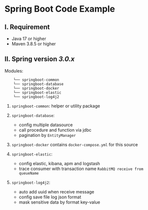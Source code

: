 # Spring Boot Code Example

## I. Requirement
- Java 17 or higher
- Maven 3.8.5 or higher

## II. Spring version *3.0.x*

Modules:

```
    └── springboot-common
    └── springboot-database
    └── springboot-docker
    └── springboot-elastic
    └── springboot-log4j2
```

1. `springboot-common`: helper or utility package
2. `springboot-database`: 

    - config multiple datasource 
    - call procedure and function via jdbc
    - pagination by `EntityManager`

3. `springboot-docker` contains `docker-compose.yml` for this source
4. `springboot-elastic`:

    - config elastic, kibana, apm and logstash
    - trace consumer with transaction name `RabbitMQ receive from queueName`
5. `springboot-log4j2`:

    - auto add uuid when receive message
    - config save file log json format
    - mask sensitive data by format key-value